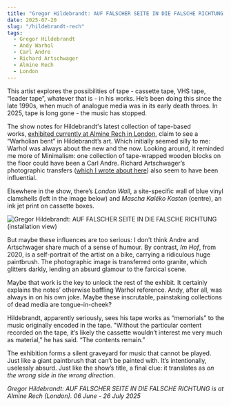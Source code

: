 ```yaml
---
title: "Gregor Hildebrandt: AUF FALSCHER SEITE IN DIE FALSCHE RICHTUNG | Almine Rech"
date: 2025-07-20
slug: "/hildebrandt-rech"
tags:
  - Gregor Hildebrandt
  - Andy Warhol
  - Carl Andre
  - Richard Artschwager
  - Almine Rech
  - London
---
```


This artist explores the possibilities of tape - cassette tape, VHS tape, “leader tape”, whatever that is - in his works. He’s been doing this since the late 1990s, when much of analogue media was in its early death throes. In 2025, tape is long gone - the music has stopped.

The show notes for Hildebrandt's latest collection of tape-based works, [exhibited currently at Almine Rech in London](https://www.alminerech.com/exhibitions/11158-gregor-hildebrandt-auf-falscher-seite-in-die-falsche-richtung), claim to see a “Warholian bent” in Hildebrandt’s art. Which initially seemed silly to me: Warhol was always about the new and the now. Looking around, it reminded me more of Minimalism: one collection of tape-wrapped wooden blocks on the floor could have been a Carl Andre. Richard Artschwager’s photographic transfers ([which I wrote about here](https://artangled.com/posts/haunted-gagosian/)) also seem to have been influential.

Elsewhere in the show, there’s _London Wall_, a site-specific wall of blue vinyl clamshells (left in the image below) and _Mascha Kaléko Kasten_ (centre), an ink jet print on cassette boxes.

![Gregor Hildebrandt: AUF FALSCHER SEITE IN DIE FALSCHE RICHTUNG (installation view)](/hildebrandt-rech-1.jpg)

But maybe these influences are too serious: I don't think Andre and Artschwager share much of a sense of humour. By contrast, *Im Hof*, from 2020, is a self-portrait of the artist on a bike, carrying a ridiculous huge paintbrush. The photographic image is transferred onto granite, which glitters darkly, lending an absurd glamour to the farcical scene.

Maybe that work is the key to unlock the rest of the exhibit. It certainly explains the notes’ otherwise baffling Warhol reference. Andy, after all, was always in on his own joke. Maybe these inscrutable, painstaking collections of dead media are tongue-in-cheek?

Hildebrandt, apparently seriously, sees his tape works as “memorials” to the music originally encoded in the tape. "Without the particular content recorded on the tape, it’s likely the cassette wouldn’t interest me very much as material,” he has said. “The contents remain.”

The exhibition forms a silent graveyard for music that cannot be played. Just like a giant paintbrush that can’t be painted with. It’s intentionally, uselessly absurd. Just like the show’s title, a final clue: it translates as *on the wrong side in the wrong direction.*

_Gregor Hildebrandt: AUF FALSCHER SEITE IN DIE FALSCHE RICHTUNG is at Almine Rech (London). 06 June - 26 July 2025_
